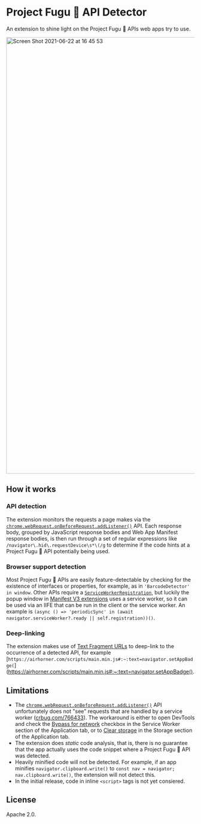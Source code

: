 # Project Fugu 🐡 API Detector

An extension to shine light on the Project Fugu 🐡 APIs web apps try to use.

<img width="1168" alt="Screen Shot 2021-06-22 at 16 45 53" src="https://user-images.githubusercontent.com/145676/122972281-41f10d00-d390-11eb-9d81-36d33146c9b3.png">

## How it works

### API detection

The extension monitors the requests a page makes via the
[`chrome.webRequest.onBeforeRequest.addListener()`](https://developer.chrome.com/docs/extensions/reference/webRequest/#event-onBeforeRequest)
API. Each response body, grouped by JavaScript response bodies and Web App
Manifest response bodies, is then run through a set of regular expressions like
`/navigator\.hid\.requestDevice\s*\(/g` to determine if the code hints at a
Project Fugu 🐡 API potentially being used.

### Browser support detection

Most Project Fugu 🐡 APIs are easily feature-detectable by checking for the
existence of interfaces or properties, for example, as in
`'BarcodeDetector' in window`. Other APIs require a
[`ServiceWorkerRegistration`](https://developer.mozilla.org/en-US/docs/Web/API/ServiceWorkerRegistration),
but luckily the popup window in
[Manifest V3 extensions](https://developer.chrome.com/docs/extensions/mv3/intro/)
uses a service worker, so it can be used via an IIFE that can be run in the
client or the service worker. An example is
`(async () => 'periodicSync' in (await navigator.serviceWorker?.ready || self.registration))()`.

### Deep-linking

The extension makes use of [Text Fragment URLs](https://web.dev/text-fragments/)
to deep-link to the occurrence of a detected API, for example
[`https://airhorner.com/scripts/main.min.js#:~:text=navigator.setAppBadge(`](https://airhorner.com/scripts/main.min.js#:~:text=navigator.setAppBadge().

## Limitations

- The
  [`chrome.webRequest.onBeforeRequest.addListener()`](https://developer.chrome.com/docs/extensions/reference/webRequest/#event-onBeforeRequest)
  API unfortunately does not "see" requests that are handled by a service worker
  ([crbug.com/766433](https://crbug.com/766433)). The workaround is either to
  open DevTools and check the
  [Bypass for network](https://developer.chrome.com/docs/devtools/progressive-web-apps/#:~:text=bypass%20for%20network)
  checkbox in the Service Worker section of the Application tab, or to
  [Clear storage](https://developer.chrome.com/docs/devtools/progressive-web-apps/#clear-storage)
  in the Storage section of the Application tab.
- The extension does _static_ code analysis, that is, there is no guarantee that
  the app actually uses the code snippet where a Project Fugu 🐡 API was
  detected.
- Heavily minified code will not be detected. For example, if an app minifies
  `navigator.clipboard.write()` to
  `const nav = navigator; nav.clipboard.write()`, the extension will not detect
  this.
- In the initial release, code in inline `<script>` tags is not yet consiered.

## License

Apache 2.0.
